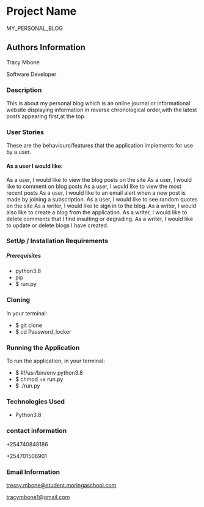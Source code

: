 # Project Name

MY_PERSONAL_BLOG

## Authors Information

Tracy Mbone


Software Developer

### Description

This is about my personal blog which is an online journal or informational website displaying information in reverse chronological order,with the latest posts appearing first,at the top.

### User Stories
These are the behaviours/features that the application implements for use by a user.

#### As a user I would like:

As a user, I would like to view the blog posts on the site
As a user, I would like to comment on blog posts
As a user, I would like to view the most recent posts
As a user, I would like to an email alert when a new post is made by joining a subscription.
As a user, I would like to see random quotes on the site
As a writer, I would like to sign in to the blog.
As a writer, I would also like to create a blog from the application.
As a writer, I would like to delete comments that I find insulting or degrading.
As a writer, I would like to update or delete blogs I have created.


### SetUp / Installation Requirements
##### Prerequisites

* python3.8
* pip
* $ run.py

### Cloning

In your terminal:

 * $ git clone 
 * $ cd Password_locker
### Running the Application

To run the application, in your terminal:
 * $ #!/usr/bin/env python3.8
 * $ chmod +x run.py
 * $ ./run.py

### Technologies Used

* Python3.8

### contact information

+254740848186

+254701506901

### Email Information
tressy.mbone@student.moringaschool.com

tracymbone1@gmail.com